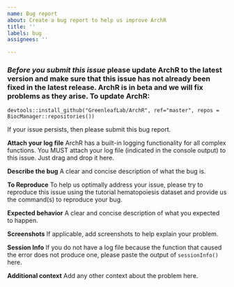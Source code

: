 ```yaml
---
name: Bug report
about: Create a bug report to help us improve ArchR
title: ''
labels: bug
assignees: ''

---
```


### ___Before you submit this issue___ please update ArchR to the latest version and make sure that this issue has not already been fixed in the latest release. ArchR is in __beta__ and we will fix problems as they arise. To update ArchR:
`devtools::install_github("GreenleafLab/ArchR", ref="master", repos = BiocManager::repositories())`

If your issue persists, then please submit this bug report.

**Attach your log file**
ArchR has a built-in logging functionality for all complex functions. You MUST attach your log file (indicated in the console output) to this issue. Just drag and drop it here.

**Describe the bug**
A clear and concise description of what the bug is.

**To Reproduce**
To help us optimally address your issue, please try to reproduce this issue using the tutorial hematopoiesis dataset and provide us the command(s) to reproduce your bug.

**Expected behavior**
A clear and concise description of what you expected to happen.

**Screenshots**
If applicable, add screenshots to help explain your problem.

**Session Info**
If you do not have a log file because the function that caused the error does not produce one, please paste the output of `sessionInfo()` here.

**Additional context**
Add any other context about the problem here.
